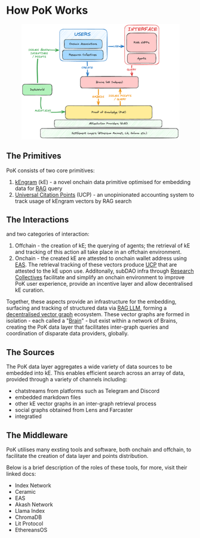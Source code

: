 # How PoK Works

<figure><img src="../.gitbook/assets/image (1).png" alt=""><figcaption></figcaption></figure>

## The Primitives

PoK consists of two core primitives:&#x20;

1. [kEngram](kengram.md) (kE) - a novel onchain data primitive optimised for embedding data for [RAG](../further-reading/rag-llm.md) query
2. [Universal Citation Points](universal-citation-points.md) (UCP) - an unopinionated accounting system to track usage of kEngram vectors by RAG search

## The Interactions

and two categories of interaction:

1. Offchain - the creation of kE; the querying of agents; the retrieval of kE and tracking of this action all take place in an offchain environment.
2. Onchain - the created kE are attested to onchain wallet address using [EAS](../further-reading/eas.md). The retrieval tracking of these vectors produce [UCP](universal-citation-points.md) that are attested to the kE upon use. Additonally, subDAO infra through [Research Collectives](research-collectives.md) facilitate and simplify an onchain environment to improve PoK user experience, provide an incentive layer and allow decentralised kE curation.

Together, these aspects provide an infrastructure for the embedding, surfacing and tracking of structured data via [RAG LLM](../further-reading/rag-llm.md), forming a [decentralised vector graph](../further-reading/dkg.md) ecosystem. These vector graphs are formed in isolation - each called a "[Brain](brains.md)" - but exist within a network of Brains, creating the PoK data layer that facilitates inter-graph queries and coordination of disparate data providers, globally.

## The Sources

The PoK data layer aggregates a wide variety of data sources to be embedded into kE.  This enables efficient search across an array of data, provided through a variety of channels including:

* chatstreams from platforms such as Telegram and Discord
* embedded markdown files
* other kE vector graphs in an inter-graph retrieval process
* social graphs obtained from Lens and Farcaster
* integratied&#x20;

## The Middleware

PoK utilises many exsting tools and software, both onchain and offchain, to facilitate the creation of data layer and points distribution.

Below is a brief description of the roles of these tools, for more, visit their linked docs:

* Index Network
* Ceramic
* EAS
* Akash Network
* Llama Index
* ChromaDB
* Lit Protocol
* EthereansOS

